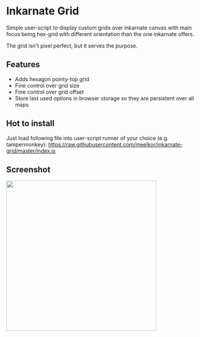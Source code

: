 # Inkarnate Grid

Simple user-script to display custom grids over inkarnate canvas with main
focus being hex-grid with different orientation than the one inkarnate offers.

The grid isn't pixel perfect, but it serves the purpose.

## Features

* Adds hexagon pointy-top grid
* Fine control over grid size
* Fine control over grid offset
* Store last used options in browser storage so they are persistent over all maps

## Hot to install

Just load following file into user-script runner of your choice (e.g. tampermonkey):
https://raw.githubusercontent.com/meelkor/inkarnate-grid/master/index.js

## Screenshot

<img src="https://user-images.githubusercontent.com/9664601/139590950-16fe6887-3354-4ef9-9b60-eb9bc2108d14.png" width=400>
